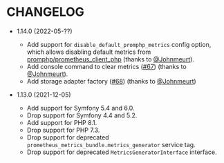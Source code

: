 CHANGELOG
=========

* 1.14.0 (2022-05-??)

  * Add support for `disable_default_promphp_metrics` config option, which allows disabling
    default metrics from [promphp/prometheus_client_php](https://github.com/promphp/prometheus_client_php) (thanks to [@Johnmeurt](https://github.com/Johnmeurt)).
  * Add console command to clear metrics ([#67](https://github.com/artprima/prometheus-metrics-bundle/pull/67)) (thanks to [@Johnmeurt](https://github.com/Johnmeurt)).
  * Add storage adapter factory ([#68](https://github.com/artprima/prometheus-metrics-bundle/pull/68)) (thanks to [@Johnmeurt](https://github.com/Johnmeurt))


* 1.13.0 (2021-12-05)

  * Add support for Symfony 5.4 and 6.0.
  * Drop support for Symfony 4.4 and 5.2.
  * Add support for PHP 8.1.
  * Drop support for PHP 7.3.
  * Drop support for deprecated `prometheus_metrics_bundle.metrics_generator` service tag.
  * Drop support for deprecated `MetricsGeneratorInterface` interface.
